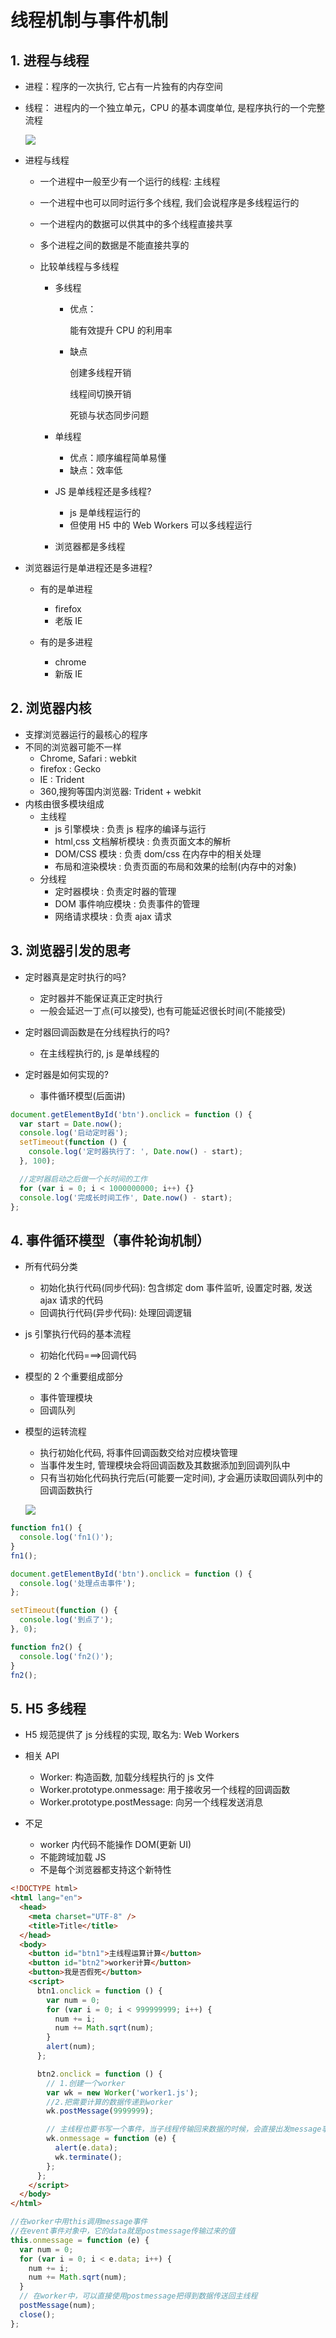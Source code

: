 # 线程机制与事件机制

## 1. 进程与线程

- 进程：程序的一次执行, 它占有一片独有的内存空间

- 线程： 进程内的一个独立单元，CPU 的基本调度单位, 是程序执行的一个完整流程

  ![](https://tva1.sinaimg.cn/large/007S8ZIlgy1gh4wk6hsqyj30nw09g0tq.jpg)

- 进程与线程

  - 一个进程中一般至少有一个运行的线程: 主线程
  - 一个进程中也可以同时运行多个线程, 我们会说程序是多线程运行的
  - 一个进程内的数据可以供其中的多个线程直接共享
  - 多个进程之间的数据是不能直接共享的

  - 比较单线程与多线程

    - 多线程

      - 优点：

        能有效提升 CPU 的利用率

      - 缺点

        创建多线程开销

        线程间切换开销

        死锁与状态同步问题

    - 单线程

      - 优点：顺序编程简单易懂
      - 缺点：效率低

    - JS 是单线程还是多线程?
      - js 是单线程运行的
      - 但使用 H5 中的 Web Workers 可以多线程运行
    - 浏览器都是多线程

- 浏览器运行是单进程还是多进程?

  - 有的是单进程

    - firefox
    - 老版 IE

  - 有的是多进程
    - chrome
    - 新版 IE

## 2. 浏览器内核

- 支撑浏览器运行的最核心的程序
- 不同的浏览器可能不一样
  - Chrome, Safari : webkit
  - firefox : Gecko
  - IE : Trident
  - 360,搜狗等国内浏览器: Trident + webkit
- 内核由很多模块组成
  - 主线程
    - js 引擎模块 : 负责 js 程序的编译与运行
    - html,css 文档解析模块 : 负责页面文本的解析
    - DOM/CSS 模块 : 负责 dom/css 在内存中的相关处理
    - 布局和渲染模块 : 负责页面的布局和效果的绘制(内存中的对象)
  - 分线程
    - 定时器模块 : 负责定时器的管理
    - DOM 事件响应模块 : 负责事件的管理
    - 网络请求模块 : 负责 ajax 请求

## 3. 浏览器引发的思考

- 定时器真是定时执行的吗?

  - 定时器并不能保证真正定时执行
  - 一般会延迟一丁点(可以接受), 也有可能延迟很长时间(不能接受)

- 定时器回调函数是在分线程执行的吗?

  - 在主线程执行的, js 是单线程的

- 定时器是如何实现的?
  - 事件循环模型(后面讲)

```js
document.getElementById('btn').onclick = function () {
  var start = Date.now();
  console.log('启动定时器');
  setTimeout(function () {
    console.log('定时器执行了: ', Date.now() - start);
  }, 100);

  //定时器启动之后做一个长时间的工作
  for (var i = 0; i < 1000000000; i++) {}
  console.log('完成长时间工作', Date.now() - start);
};
```

## 4. 事件循环模型（事件轮询机制）

- 所有代码分类

  - 初始化执行代码(同步代码): 包含绑定 dom 事件监听, 设置定时器, 发送 ajax 请求的代码
  - 回调执行代码(异步代码): 处理回调逻辑

- js 引擎执行代码的基本流程

  - 初始化代码===>回调代码

- 模型的 2 个重要组成部分

  - 事件管理模块
  - 回调队列

- 模型的运转流程

  - 执行初始化代码, 将事件回调函数交给对应模块管理
  - 当事件发生时, 管理模块会将回调函数及其数据添加到回调列队中
  - 只有当初始化代码执行完后(可能要一定时间), 才会遍历读取回调队列中的回调函数执行

  ![](https://tva1.sinaimg.cn/large/007S8ZIlgy1gh5zsm0f2cj310p0u076v.jpg)

```js
function fn1() {
  console.log('fn1()');
}
fn1();

document.getElementById('btn').onclick = function () {
  console.log('处理点击事件');
};

setTimeout(function () {
  console.log('到点了');
}, 0);

function fn2() {
  console.log('fn2()');
}
fn2();
```

## 5. H5 多线程

- H5 规范提供了 js 分线程的实现, 取名为: Web Workers

- 相关 API
  - Worker: 构造函数, 加载分线程执行的 js 文件
  - Worker.prototype.onmessage: 用于接收另一个线程的回调函数
  - Worker.prototype.postMessage: 向另一个线程发送消息
- 不足
  - worker 内代码不能操作 DOM(更新 UI)
  - 不能跨域加载 JS
  - 不是每个浏览器都支持这个新特性

```html
<!DOCTYPE html>
<html lang="en">
  <head>
    <meta charset="UTF-8" />
    <title>Title</title>
  </head>
  <body>
    <button id="btn1">主线程运算计算</button>
    <button id="btn2">worker计算</button>
    <button>我是否假死</button>
    <script>
      btn1.onclick = function () {
        var num = 0;
        for (var i = 0; i < 999999999; i++) {
          num += i;
          num += Math.sqrt(num);
        }
        alert(num);
      };

      btn2.onclick = function () {
        // 1.创建一个worker
        var wk = new Worker('worker1.js');
        //2.把需要计算的数据传递到worker
        wk.postMessage(9999999);

        // 主线程也要书写一个事件，当子线程传输回来数据的时候，会直接出发message事件
        wk.onmessage = function (e) {
          alert(e.data);
          wk.terminate();
        };
      };
    </script>
  </body>
</html>
```

```js
//在worker中用this调用message事件
//在event事件对象中，它的data就是postmessage传输过来的值
this.onmessage = function (e) {
  var num = 0;
  for (var i = 0; i < e.data; i++) {
    num += i;
    num += Math.sqrt(num);
  }
  // 在worker中，可以直接使用postmessage把得到数据传送回主线程
  postMessage(num);
  close();
};
```

